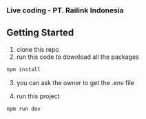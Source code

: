 ### Live coding - PT. Railink Indonesia
## Getting Started

1. clone this repo
2. run this code to download all the packages
```bash
npm install
```

3. you can ask the owner to get the .env file

4. run this project
```bash
npm run dev
```